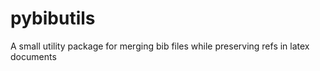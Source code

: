 # pybibutils
A small utility package for merging bib files while preserving refs in latex documents
